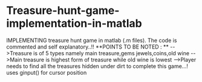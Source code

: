 # Treasure-hunt-game-implementation-in-matlab
 IMPLEMENTING treasure hunt game in matlab (.m files). The code is commented and self explanatory..!!
  **POINTS TO BE NOTED : **
  -->Treasure is of 5 types namely main treasure,gems jewels,coins,old wine
  -->Main treasure is highest form of treasure while old wine is lowest
  -->Player needs to find all the treasures hidden under dirt to complete this game...!
  uses ginput() for cursor position
  
